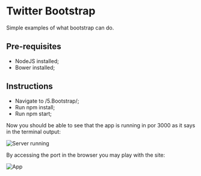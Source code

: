 # Twitter Bootstrap

Simple examples of what bootstrap can do.

## Pre-requisites
- NodeJS installed;
- Bower installed;

## Instructions

- Navigate to /5.Bootstrap/;
- Run npm install;
- Run npm start;

Now you should be able to see that the app is running in por 3000 as it says in the terminal output:

![Server running](images/npmstart.png)

By accessing the port in the browser you may play with the site:

![App](images/index.png)